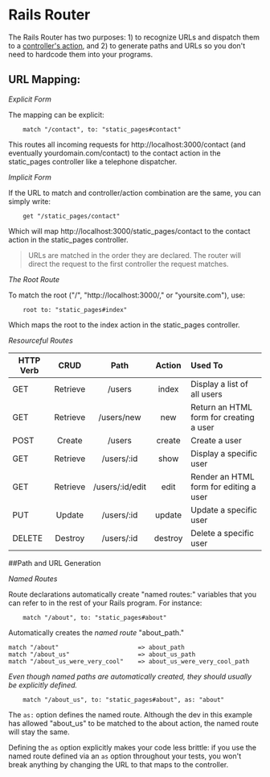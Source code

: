 # Rails Router

The Rails Router has two purposes: 1) to recognize URLs and dispatch them to a [controller's action](google.com), and 2) to generate paths and URLs so you don't need to hardcode them into your programs. 

## URL Mapping:

_Explicit Form_

The mapping can be explicit:

		match "/contact", to: "static_pages#contact"
		
This routes all incoming requests for http://localhost:3000/contact (and eventually yourdomain.com/contact) to the contact action in the static_pages controller like a telephone dispatcher. 

_Implicit Form_

If the URL to match and controller/action combination are the same, you can simply write:

		get "/static_pages/contact"
		
Which will map http://localhost:3000/static_pages/contact to the contact action in the static_pages controller. 

> URLs are matched in the order they are declared. The router will direct the request to the first controller the request matches.

_The Root Route_

To match the root ("/", "http://localhost:3000/," or "yoursite.com"), use:

		root to: "static_pages#index"
		
Which maps the root to the index action in the static_pages controller.

_Resourceful Routes_

| HTTP Verb | CRUD     | Path                | Action | Used To                                                     |
| --------------  |:------------:|:-------------------:|:--------:| :-------------------------------------------------------|
| GET            | Retrieve | /users              | index   | Display a list of all users                            |
| GET            | Retrieve | /users/new      | new      | Return an HTML form for creating a user |
| POST          | Create   | /users              | create  | Create a user                                            |
| GET            | Retrieve | /users/:id         | show   | Display a specific user                               |
| GET            | Retrieve | /users/:id/edit  | edit      | Render an HTML form for editing a user   |
| PUT            | Update   | /users/:id         | update | Update a specific user                              |
| DELETE     | Destroy  | /users/:id         | destroy | Delete a specific user                               |

##Path and URL Generation

_Named Routes_

Route declarations automatically create "named routes:" variables that you can refer to in the rest of your Rails program. For instance:

		match "/about", to: "static_pages#about"
		
Automatically creates the _named route_ "about_path."

	match "/about" 						=> about_path
	match "/about_us" 					=> about_us_path
	match "/about_us_were_very_cool" 	=> about_us_were_very_cool_path

_Even though named paths are automatically created, they should usually be explicitly defined._

		match "/about_us", to: "static_pages#about", as: "about"
		
The `as:` option defines the named route. Although the dev in this example has allowed "about_us" to be matched to the about action, the named route will stay the same.

Defining the `as` option explicitly makes your code less brittle: if you use the named route defined via an `as` option throughout your tests, you won't break anything by changing the URL to that maps to the controller. 
